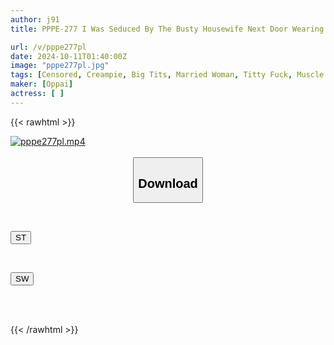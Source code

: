 ```yaml
---
author: j91
title: PPPE-277 I Was Seduced By The Busty Housewife Next Door Wearing A Maxi Dress With Her Nipples Showing, And Even Though I Have A Girlfriend I Was Cheated On With By Her And She Gave Me A Titjob With Her Clothes On. I Ended Up Ejaculating 26 Times In An Affair. I'm A Terrible Person.

url: /v/pppe277pl
date: 2024-10-11T01:40:00Z
image: "pppe277pl.jpg"
tags: [Censored, Creampie, Big Tits, Married Woman, Titty Fuck, Muscle	]
maker: [Oppai]
actress: [ ]
---
```



{{< rawhtml >}}

<div class="video" data-videoid="KeXJ6AvJZWTjdR">
    <a href="javascript:;">
        <img src="/v/pppe277pl/pppe277pl.jpg" width="WIDTH" height="HEIGHT" alt="pppe277pl.mp4" loading="lazy">
    </a>
</div>

<script type="text/javascript" src="https://j91.asia/asset/on-demand-st.js"></script>

<br>
  <link rel="stylesheet" href="https://j91.asia/asset/bs5.css">
  
  <center>
  <button class="btn btn-primary" type="button" data-bs-toggle="collapse" data-bs-target=".multi-collapse" aria-expanded="false" aria-controls="multiCollapseExample1 multiCollapseExample2"><h2>Download</h2></button></center>
</p>
<div class="row">
  <div class="col">
    <div class="collapse multi-collapse" id="multiCollapseExample1">
      <div class="card card-body">
	      	      <br>
<div class="buttons">  
<p><a href="/v/pppe277pl/st.html" target="_blank"><button class="btn-hover color-3"><i class="fa fa-download"></i> ST</button></a></p></div>
    </div>
  </div>
</div>
  <div class="col">
    <div class="collapse multi-collapse" id="multiCollapseExample2">
      <div class="card card-body">
	      <br>
<div class="buttons">
<p><a href="/v/pppe277pl/sw.html" target="_blank"><button class="btn-hover color-2"><i class="fa fa-download"></i> SW</button></a></p></div>
<br><br>
      </div>
    </div>
  </div>
</div>

{{< /rawhtml >}}